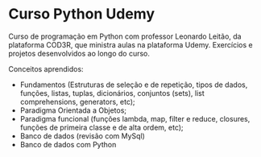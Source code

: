# Curso Python Udemy

Curso de programação em Python com professor Leonardo Leitão, da plataforma COD3R, que ministra aulas na plataforma Udemy. Exercícios e projetos desenvolvidos ao longo do curso.

Conceitos aprendidos:

* Fundamentos (Estruturas de seleção e de repetição, tipos de dados, funções, listas, tuplas, dicionários, conjuntos (sets), list comprehensions, generators, etc);
* Paradigma Orientada a Objetos;
* Paradigma funcional (funções lambda, map, filter e reduce, closures, funções de primeira classe e de alta ordem, etc);
* Banco de dados (revisão com MySql)
* Banco de dados com Python
